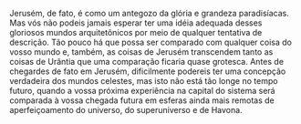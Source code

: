 ﻿Jerusém, de fato, é como um antegozo da glória e grandeza paradisíacas. Mas vós não podeis jamais esperar ter uma idéia adequada desses gloriosos mundos arquitetônicos por meio de qualquer tentativa de descrição. Tão pouco há que possa ser comparado com qualquer coisa do vosso mundo e, também, as coisas de Jerusém transcendem tanto as coisas de Urântia que uma comparação ficaria quase grotesca. Antes de chegardes de fato em Jerusém, dificilmente podereis ter uma concepção verdadeira dos mundos celestes, mas isto não está tão longe no tempo futuro, quando a vossa próxima experiência na capital do sistema será comparada à vossa chegada futura em esferas ainda mais remotas de aperfeiçoamento do universo, do superuniverso e de Havona.